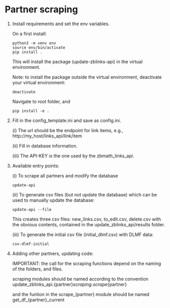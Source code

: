 # Partner scraping

1) Install requirements and set the env variables.

    On a first install:
    ```
    python3 -m venv env
    source env/bin/activate
    pip install .
    ```

    This will install the package (update-zblinks-api) in the virtual environment.

    Note: to install the package outside the virtual environment,
    deactivate your virtual environment:
    ```
    deactivate
    ```
    Navigate to root folder, and
    ```
    pip install -e .
    ```

2) Fill in the config_template.ini and save as config.ini.

    (i) The url should be the endpoint for link items, e.g.,
    http://my_host/links_api/link/item

    (ii) Fill in database information.

    (iii) The API-KEY is the one used by the zbmath_links_api.


3) Available entry points:

    (i) To scrape all partners and modify the database

    ```
    update-api
    ```

    (ii) To generate csv files (but not update the database) which can be used to
    manually update the database:
    ```
    update-api --file
    ```
    This creates three csv files: new_links.csv, to_edit.csv, delete.csv with the obvious contents, contained in the update_zblinks_api/results
    folder.
    
     (iii) To generate the initial csv file (initial_dlmf.csv) with DLMF data:

    ```
    csv-dlmf-initial
    ```
    


4) Adding other partners, updating code:

    IMPORTANT: the call for the scraping functions depend on the naming of
    the folders, and files.

    scraping modules should be named according to the convention
    update_zblinks_api.{partner}_scraping.scrape_{partner}

    and the funtion in the scrape_{partner} module should be named
    get_df_{partner}_current

